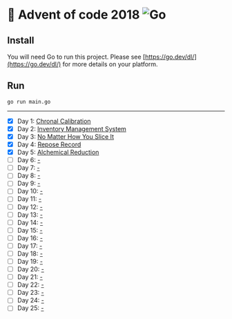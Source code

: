 # 🎄 Advent of code 2018 ![Go](https://img.shields.io/badge/-Go-%2300ADD8?style=flat&logo=go&logoColor=white)

## Install
You will need Go to run this project. Please see [https://go.dev/dl/](https://go.dev/dl/) for more details on your platform.

## Run
```shell
go run main.go
```

---

  - [x] Day 1: [Chronal Calibration](https://adventofcode.com/2018/day/1)
  - [x] Day 2: [Inventory Management System](https://adventofcode.com/2018/day/2)
  - [x] Day 3: [No Matter How You Slice It](https://adventofcode.com/2018/day/3)
  - [x] Day 4: [Repose Record](https://adventofcode.com/2018/day/4)
  - [x] Day 5: [Alchemical Reduction](https://adventofcode.com/2018/day/5)
  - [ ] Day 6: [-](https://adventofcode.com/2018/day/6)
  - [ ] Day 7: [-](https://adventofcode.com/2018/day/7)
  - [ ] Day 8: [-](https://adventofcode.com/2018/day/8)
  - [ ] Day 9: [-](https://adventofcode.com/2018/day/9)
  - [ ] Day 10: [-](https://adventofcode.com/2018/day/10)
  - [ ] Day 11: [-](https://adventofcode.com/2018/day/11)
  - [ ] Day 12: [-](https://adventofcode.com/2018/day/12)
  - [ ] Day 13: [-](https://adventofcode.com/2018/day/13)
  - [ ] Day 14: [-](https://adventofcode.com/2018/day/14)
  - [ ] Day 15: [-](https://adventofcode.com/2018/day/15)
  - [ ] Day 16: [-](https://adventofcode.com/2018/day/16)
  - [ ] Day 17: [-](https://adventofcode.com/2018/day/17)
  - [ ] Day 18: [-](https://adventofcode.com/2018/day/18)
  - [ ] Day 19: [-](https://adventofcode.com/2018/day/19)
  - [ ] Day 20: [-](https://adventofcode.com/2018/day/20)
  - [ ] Day 21: [-](https://adventofcode.com/2018/day/21)
  - [ ] Day 22: [-](https://adventofcode.com/2018/day/22)
  - [ ] Day 23: [-](https://adventofcode.com/2018/day/23)
  - [ ] Day 24: [-](https://adventofcode.com/2018/day/24)
  - [ ] Day 25: [-](https://adventofcode.com/2018/day/25)
